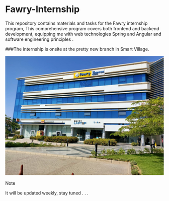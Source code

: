 # Fawry-Internship

This repository contains materials and tasks for the Fawry internship program, This comprehensive program covers both frontend and backend development, equipping me with web technologies Spring and Angular and software engineering principles .

###The internship is onsite at the pretty new branch in Smart Village.

![building image](./images/build.jpg)

> [!NOTE]
> It will be updated weekly, stay tuned . . .
